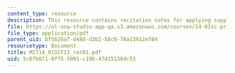 ```yaml
---
content_type: resource
description: This resource contains recitation notes for applying supply and demand.
file: https://ol-ocw-studio-app-qa.s3.amazonaws.com/courses/14-01sc-principles-of-microeconomics-fall-2011/5c67b8718ff55091c19b47d15136dc53_MIT14_01SCF11_rec01.pdf
file_type: application/pdf
parent_uid: bf5626a7-d48d-d3b2-58c6-78a13912ef84
resourcetype: Document
title: MIT14_01SCF11_rec01.pdf
uid: 5c67b871-8ff5-5091-c19b-47d15136dc53
---
```

